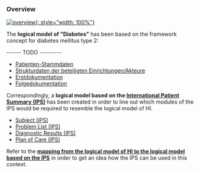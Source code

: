 ### Overview

[![overview](iv-diab-context.drawio.png){: style="width: 100%"}](iv-diab-context.drawio.png)

The **logical model of "Diabetes"** has been based on the framework concept for diabetes mellitus type 2:

------ TODO ---------

- [Patienten-Stammdaten](StructureDefinition-Patient-hi.html)
- [Strukturdaten der beteiligten Einrichtungen/Akteure](StructureDefinition-Akteur-hi.html)
- [Erstdokumentation](StructureDefinition-Erstdokumentation-hi.html)
- [Folgedokumentation](StructureDefinition-Folgedokumentation-hi.html)

Correspondingly, a **logical model based on the [International Patient Summary (IPS)](https://build.fhir.org/ig/HL7/fhir-ips)** has been created in order to line out which modules of the IPS would be required to resemble the logical model of HI.

- [Subject (IPS)](StructureDefinition-Subject-ips.html)
- [Problem List (IPS)](StructureDefinition-ProblemList-ips.html)
- [Diagnostic Results (IPS)](StructureDefinition-DiagnosticResults-ips.html)
- [Plan of Care (IPS)](StructureDefinition-PlanOfCare-ips.html)

Refer to the **[mapping from the logical model of HI to the logical model based on the IPS](mappings.html)** in order to get an idea how the IPS can be used in this context.
